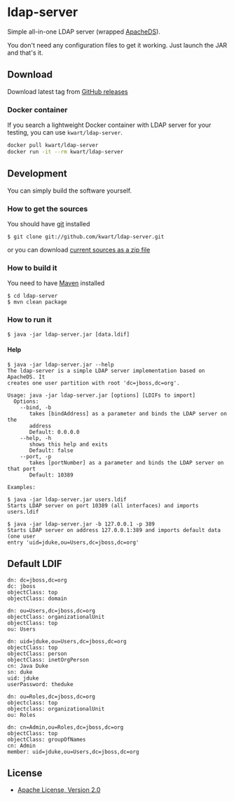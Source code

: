 # ldap-server

Simple all-in-one LDAP server (wrapped [ApacheDS](http://directory.apache.org/apacheds/)).

You don't need any configuration files to get it working. Just launch the JAR and that's it.

## Download

Download latest tag from [GitHub releases](https://github.com/kwart/ldap-server/releases)

### Docker container

If you search a lightweight Docker container with LDAP server for your testing, you can use `kwart/ldap-server`.

```bash
docker pull kwart/ldap-server
docker run -it --rm kwart/ldap-server
```

## Development

You can simply build the software yourself.

### How to get the sources

You should have [git](http://git-scm.com/) installed

	$ git clone git://github.com/kwart/ldap-server.git

or you can download [current sources as a zip file](https://github.com/kwart/ldap-server/archive/master.zip)

### How to build it

You need to have [Maven](http://maven.apache.org/) installed

	$ cd ldap-server
	$ mvn clean package

### How to run it

	$ java -jar ldap-server.jar [data.ldif]

#### Help

	$ java -jar ldap-server.jar --help
	The ldap-server is a simple LDAP server implementation based on ApacheDS. It
	creates one user partition with root 'dc=jboss,dc=org'.
	
	Usage: java -jar ldap-server.jar [options] [LDIFs to import]
	  Options:
	    --bind, -b
	       takes [bindAddress] as a parameter and binds the LDAP server on the
	       address
	       Default: 0.0.0.0
	    --help, -h
	       shows this help and exits
	       Default: false
	    --port, -p
	       takes [portNumber] as a parameter and binds the LDAP server on that port
	       Default: 10389
	
	Examples:
	
	$ java -jar ldap-server.jar users.ldif
	Starts LDAP server on port 10389 (all interfaces) and imports users.ldif
	
	$ java -jar ldap-server.jar -b 127.0.0.1 -p 389
	Starts LDAP server on address 127.0.0.1:389 and imports default data (one user
	entry 'uid=jduke,ou=Users,dc=jboss,dc=org'

## Default LDIF

	dn: dc=jboss,dc=org
	dc: jboss
	objectClass: top
	objectClass: domain

	dn: ou=Users,dc=jboss,dc=org
	objectClass: organizationalUnit
	objectClass: top
	ou: Users
	
	dn: uid=jduke,ou=Users,dc=jboss,dc=org
	objectClass: top
	objectClass: person
	objectClass: inetOrgPerson
	cn: Java Duke
	sn: duke
	uid: jduke
	userPassword: theduke
	
	dn: ou=Roles,dc=jboss,dc=org
	objectclass: top
	objectclass: organizationalUnit
	ou: Roles
	
	dn: cn=Admin,ou=Roles,dc=jboss,dc=org
	objectClass: top
	objectClass: groupOfNames
	cn: Admin
	member: uid=jduke,ou=Users,dc=jboss,dc=org


## License

* [Apache License, Version 2.0](http://www.apache.org/licenses/LICENSE-2.0)
 
